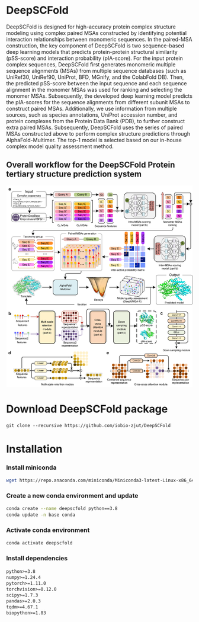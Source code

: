 # DeepSCFold

DeepSCFold is designed for high-accuracy protein complex structure modeling using complex paired MSAs constructed by identifying potential interaction relationships between monomeric sequences. In the paired-MSA construction, the key component of DeepSCFold is two sequence-based deep learning models that predicts protein-protein structural similarity (pSS-score) and interaction probability (pIA-score). For the input protein complex sequences, DeepSCFold first generates monomeric multiple sequence alignments (MSAs) from multiple sequence databases (such as UniRef30, UniRef90, UniProt, BFD, MGnify, and the ColabFold DB). Then, the predicted pSS-score between the input sequence and each sequence alignment in the monomer MSAs was used for ranking and selecting the monomer MSAs. Subsequently, the developed deep learning model predicts the pIA-scores for the sequence alignments from different subunit MSAs to construct paired MSAs. Additionally, we use information from multiple sources, such as species annotations, UniProt accession number, and protein complexes from the Protein Data Bank (PDB), to further construct extra paired MSAs. Subsequently, DeepSCFold uses the series of paired MSAs constructed above to perform complex structure predictions through AlphaFold-Multimer. The top-1 model is selected based on our in-house complex model quality assessment method.

## **Overall workflow for the DeepSCFold Protein tertiary structure prediction system**
![DeepSCFold pipeline](Pipline.png)

# **Download DeepSCFold package**

```
git clone --recursive https://github.com/iobio-zjut/DeepSCFold 
```

# **Installation**

### **Install miniconda**

``` bash
wget https://repo.anaconda.com/miniconda/Miniconda3-latest-Linux-x86_64.sh && bash Miniconda3-latest-Linux-x86_64.sh
```

### **Create a new conda environment and update**

``` bash
conda create --name deepscfold python==3.8
conda update -n base conda
```

### **Activate conda environment**

``` bash
conda activate deepscfold
```

### **Install dependencies**

```
python>=3.8
numpy>=1.24.4
pytorch>=1.11.0
torchvision>=0.12.0
scipy>=1.7.3
pandas>=2.0.3
tqdm>=4.67.1
biopython>=1.83
```

